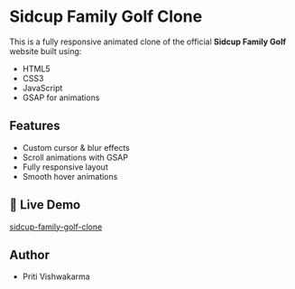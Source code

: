 # Sidcup Family Golf Clone 

This is a fully responsive animated clone of the official **Sidcup Family Golf** website built using:

- HTML5
- CSS3
- JavaScript
- GSAP for animations

## Features
- Custom cursor & blur effects
- Scroll animations with GSAP
- Fully responsive layout
- Smooth hover animations

## 🔗 Live Demo

[sidcup-family-golf-clone](https://pritivish07025.github.io/sidcup-family-golf-clone/)

## Author
- Priti Vishwakarma

